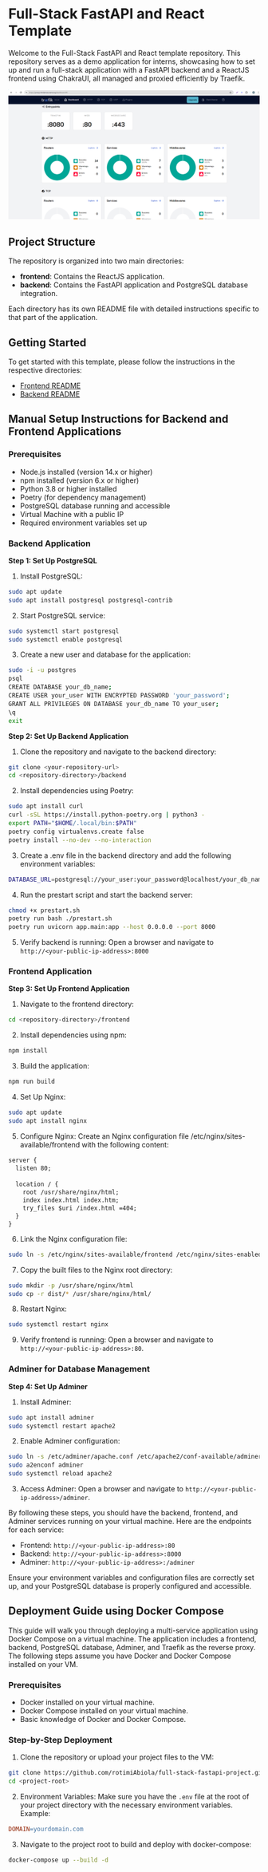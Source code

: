 # Full-Stack FastAPI and React Template

Welcome to the Full-Stack FastAPI and React template repository. This repository serves as a demo application for interns, showcasing how to set up and run a full-stack application with a FastAPI backend and a ReactJS frontend using ChakraUI, all managed and proxied efficiently by Traefik.

![Traefik dashboard](./images/traefik.png)

## Project Structure

The repository is organized into two main directories:

- **frontend**: Contains the ReactJS application.
- **backend**: Contains the FastAPI application and PostgreSQL database integration.

Each directory has its own README file with detailed instructions specific to that part of the application.

## Getting Started

To get started with this template, please follow the instructions in the respective directories:

- [Frontend README](./frontend/README.md)
- [Backend README](./backend/README.md)


## Manual Setup Instructions for Backend and Frontend Applications
### Prerequisites
- Node.js installed (version 14.x or higher)
- npm installed (version 6.x or higher)
- Python 3.8 or higher installed
- Poetry (for dependency management)
- PostgreSQL database running and accessible
- Virtual Machine with a public IP
- Required environment variables set up

### Backend Application
**Step 1: Set Up PostgreSQL**
1. Install PostgreSQL:
```sh
sudo apt update
sudo apt install postgresql postgresql-contrib
```
2. Start PostgreSQL service:
```sh
sudo systemctl start postgresql
sudo systemctl enable postgresql
```
3. Create a new user and database for the application:
```sh
sudo -i -u postgres
psql
CREATE DATABASE your_db_name;
CREATE USER your_user WITH ENCRYPTED PASSWORD 'your_password';
GRANT ALL PRIVILEGES ON DATABASE your_db_name TO your_user;
\q
exit
```
**Step 2: Set Up Backend Application**
1. Clone the repository and navigate to the backend directory:
```sh
git clone <your-repository-url>
cd <repository-directory>/backend
```

2. Install dependencies using Poetry:
```sh
sudo apt install curl
curl -sSL https://install.python-poetry.org | python3 -
export PATH="$HOME/.local/bin:$PATH"
poetry config virtualenvs.create false
poetry install --no-dev --no-interaction
```
3. Create a .env file in the backend directory and add the following environment variables:
```sh
DATABASE_URL=postgresql://your_user:your_password@localhost/your_db_name
```

4. Run the prestart script and start the backend server:
```sh
chmod +x prestart.sh
poetry run bash ./prestart.sh
poetry run uvicorn app.main:app --host 0.0.0.0 --port 8000
```

5. Verify backend is running:
Open a browser and navigate to `http://<your-public-ip-address>:8000`

### Frontend Application
**Step 3: Set Up Frontend Application**
1. Navigate to the frontend directory:
```sh
cd <repository-directory>/frontend
```
2. Install dependencies using npm:
```sh
npm install
```
3. Build the application:
```sh
npm run build
```
4. Set Up Nginx:
```sh
sudo apt update
sudo apt install nginx
```
5. Configure Nginx:
Create an Nginx configuration file /etc/nginx/sites-available/frontend with the following content:
```nginx
server {
  listen 80;

  location / {
    root /usr/share/nginx/html;
    index index.html index.htm;
    try_files $uri /index.html =404;
  }
}
```
6. Link the Nginx configuration file:
```sh
sudo ln -s /etc/nginx/sites-available/frontend /etc/nginx/sites-enabled/
```
7. Copy the built files to the Nginx root directory:
```sh
sudo mkdir -p /usr/share/nginx/html
sudo cp -r dist/* /usr/share/nginx/html/
```
8. Restart Nginx:
```sh
sudo systemctl restart nginx
```
9. Verify frontend is running:
Open a browser and navigate to `http://<your-public-ip-address>:80`.

### Adminer for Database Management
**Step 4: Set Up Adminer**
1. Install Adminer:
```sh
sudo apt install adminer
sudo systemctl restart apache2
```
2. Enable Adminer configuration:
```sh
sudo ln -s /etc/adminer/apache.conf /etc/apache2/conf-available/adminer.conf
sudo a2enconf adminer
sudo systemctl reload apache2
```
3. Access Adminer:
Open a browser and navigate to `http://<your-public-ip-address>/adminer`.

By following these steps, you should have the backend, frontend, and Adminer services running on your virtual machine. Here are the endpoints for each service:

- Frontend: `http://<your-public-ip-address>:80`
- Backend: `http://<your-public-ip-address>:8000`
- Adminer: `http://<your-public-ip-address>:/adminer`

Ensure your environment variables and configuration files are correctly set up, and your PostgreSQL database is properly configured and accessible.


## Deployment Guide using Docker Compose
This guide will walk you through deploying a multi-service application using Docker Compose on a virtual machine. The application includes a frontend, backend, PostgreSQL database, Adminer, and Traefik as the reverse proxy. The following steps assume you have Docker and Docker Compose installed on your VM.

### Prerequisites
- Docker installed on your virtual machine.
- Docker Compose installed on your virtual machine.
- Basic knowledge of Docker and Docker Compose.

### Step-by-Step Deployment
1. Clone the repository or upload your project files to the VM:
```sh
git clone https://github.com/rotimiAbiola/full-stack-fastapi-project.git
cd <project-root>
```

2. Environment Variables:
Make sure you have the `.env` file at the root of your project directory with the necessary environment variables. Example:
```makefile
DOMAIN=yourdomain.com
```
3. Navigate to the project root to build and deploy with docker-compose:
```sh
docker-compose up --build -d
```
